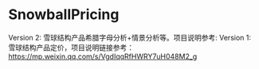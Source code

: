 <!--
 * @Author: dkl
 * @Description: 
 * @Date: 2023-09-08 20:58:46
-->
# SnowballPricing
Version 2: 雪球结构产品希腊字母分析+情景分析等。项目说明参考: 
Version 1: 雪球结构产品定价，项目说明链接参考：https://mp.weixin.qq.com/s/VgdIqqRfHWRY7uH048M2_g

